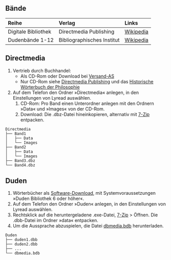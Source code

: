## Bände

| Reihe               | Verlag                     | Links                                                                                   |
|:--------------------|:---------------------------|:----------------------------------------------------------------------------------------|
| Digitale Bibliothek | Directmedia Publishing     | [Wikipedia](https://de.wikipedia.org/wiki/Digitale_Bibliothek_(Produkt))                |
| Dudenbände 1-12     | Bibliographisches Institut | [Wikipedia](https://de.wikipedia.org/wiki/Duden#Duden_in_zw%C3%B6lf_B%C3%A4nden_(2017)) |

## Directmedia
1. Vertrieb durch Buchhandel:
   * Als CD-Rom oder Download bei [Versand-AS](https://www.versand-as.de/Digitale-Bibliothek/)
   * Nur CD-Rom siehe [Directmedia Publishing](https://www.buchpreis24.de/verlag/Directmedia%20Publishing) und das [Historische Wörterbuch der Philosophie](https://www.buchpreis24.de/isbn/9783796526855)
2. Auf dem Telefon den Ordner »Directmedia« anlegen, in den Einstellungen von Lyread auswählen.
   1. CD-Rom: Pro Band einen Unterordner anlegen mit den Ordnern »Data« und »Images« von der CD-Rom.
   2. Download: Die .dbz-Datei hineinkopieren, alternativ mit [7-Zip](http://www.7-zip.de) entpacken.

```
Directmedia
├── Band1
│   ├── Data
│   └── Images
├── Band2
│   ├── Data
│   └── Images
├── Band3.dbz
└── Band4.dbz
```

## Duden
1. Wörterbücher als [Software-Download](https://www.duden.de/Shop/Deutsche-Sprache?medium=1120), mit Systemvoraussetzungen »Duden Bibliothek 6 oder höher«.
2. Auf dem Telefon den Ordner »Duden« anlegen, in den Einstellungen von Lyread auswählen.
3. Rechtsklick auf die heruntergeladene .exe-Datei, [7-Zip](http://www.7-zip.de) > Öffnen. Die .dbb-Datei im Ordner »data« entpacken.
4. Um die Aussprache abzuspielen, die Datei [dbmedia.bdb](http://www.duden-bibliothek.de/data/dbmedia.bdb) herunterladen.

```
Duden
├── duden1.dbb
├── duden2.dbb
├── ...
└── dbmedia.bdb
```
